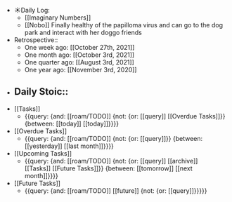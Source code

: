 - ☀️Daily Log:
    - [[Imaginary Numbers]]
    - [[Nobo]] Finally healthy of the papilloma virus and can go to the dog park and interact with her doggo friends
- Retrospective::
    - One week ago: [[October 27th, 2021]]
    - One month ago: [[October 3rd, 2021]]
    - One quarter ago: [[August 3rd, 2021]]
    - One year ago: [[November 3rd, 2020]]
- Daily Stoic::
    - 
- [[Tasks]]
    - {{query: {and: [[roam/TODO]] {not: {or: [[query]] [[Overdue Tasks]]}} {between: [[today]] [[today]]}}}}
- [[Overdue Tasks]]
    - {{query: {and: [[roam/TODO]] {not: {or: [[query]]}} {between: [[yesterday]] [[last month]]}}}}
- [[Upcoming Tasks]]
    - {{query: {and: [[roam/TODO]] {not: {or: [[query]] [[archive]] [[Tasks]] [[Future Tasks]]}} {between: [[tomorrow]] [[next month]]}}}}
- [[Future Tasks]]
    - {{query: {and: [[roam/TODO]] [[future]] {not: {or: [[query]]}}}}}
